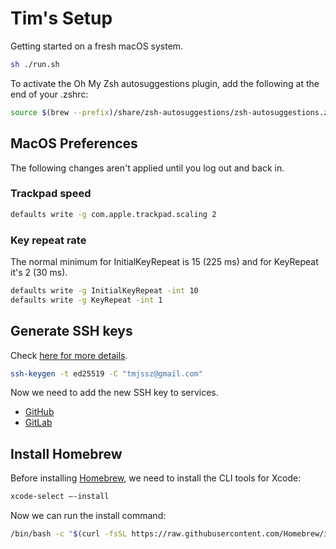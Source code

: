 # Tim's Setup

Getting started on a fresh macOS system.

```sh
sh ./run.sh
```

To activate the Oh My Zsh autosuggestions plugin, add the following at the end of your .zshrc:

```sh
source $(brew --prefix)/share/zsh-autosuggestions/zsh-autosuggestions.zsh
```

## MacOS Preferences

The following changes aren't applied until you log out and back in.

### Trackpad speed

```sh
defaults write -g com.apple.trackpad.scaling 2
```

### Key repeat rate

The normal minimum for InitialKeyRepeat is 15 (225 ms) and for KeyRepeat it's 2 (30 ms).

```sh
defaults write -g InitialKeyRepeat -int 10
defaults write -g KeyRepeat -int 1
```

## Generate SSH keys

Check [here for more details](https://docs.github.com/en/authentication/connecting-to-github-with-ssh/generating-a-new-ssh-key-and-adding-it-to-the-ssh-agent).

```sh
ssh-keygen -t ed25519 -C "tmjssz@gmail.com"
```

Now we need to add the new SSH key to services.

* [GitHub](https://docs.github.com/en/authentication/connecting-to-github-with-ssh/adding-a-new-ssh-key-to-your-github-account
)
* [GitLab](https://docs.gitlab.com/ee/user/ssh.html#add-an-ssh-key-to-your-gitlab-account)

## Install Homebrew

Before installing [Homebrew](https://brew.sh/index_de), we need to install the CLI tools for Xcode:

```sh
xcode-select —-install
```

Now we can run the install command: 

```sh
/bin/bash -c "$(curl -fsSL https://raw.githubusercontent.com/Homebrew/install/HEAD/install.sh)"
```
